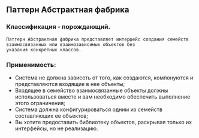 ## Паттерн Абстрактная фабрика
### Классификация - порождающий.

```
Паттерн Абстрактная фабрика представляет интерфейс создания семейств взаимосвязанных или взаимозависимых объектов без
указания конкретных классов.
```

### Применимость:
- Система не должна зависеть от того, как создаются, компонуются и представляются входящие в нее объекты;
- Входящее в семейство взаимосвязанные объекты должны использоваться вместе и вам необходимо обеспечить выполнение
этого ограничения;
- Система должна конфигурироваться одним из семейств составляющих ее объектов;
- Вы хотите предоставить библиотеку объектов, раскрывая только их интерфейсы, но не реализацию.